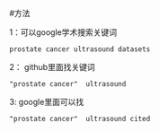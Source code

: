 #方法

1：可以google学术搜索关键词 

	prostate cancer ultrasound datasets

2： github里面找关键词

	"prostate cancer"  ultrasound

3:  google里面可以找

	"prostate cancer"  ultrasound cited